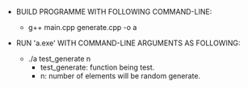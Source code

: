 - BUILD PROGRAMME WITH FOLLOWING COMMAND-LINE:
    - g++ main.cpp generate.cpp -o a

- RUN 'a.exe' WITH COMMAND-LINE ARGUMENTS AS FOLLOWING:
    - ./a test_generate n 
        - test_generate: function being test.
        - n: number of elements will be random generate.

    